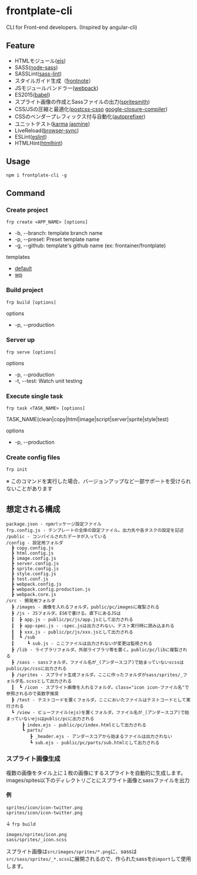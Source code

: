 # frontplate-cli

CLI for Front-end developers. (Inspired by angular-cli)

## Feature

- HTMLモジュール([ejs](https://www.npmjs.com/package/ejs))
- SASS([node-sass](https://www.npmjs.com/package/node-sass))
- SASSLint([sass-lint](https://www.npmjs.com/package/sass-lint))
- スタイルガイド生成（[frontnote](https://www.npmjs.com/package/frontnote)）
- JSモジュールバンドラー([webpack](https://www.npmjs.com/package/webpack))
- ES2015([babel](https://www.npmjs.com/package/babel))
- スプライト画像の作成とSassファイルの出力([spritesmith](https://www.npmjs.com/package/spritesmith))
- CSS/JSの圧縮と最適化([postcss-csso](https://www.npmjs.com/package/postcss-csso) [google-closure-compiler](https://www.npmjs.com/package/google-closure-compiler))
- CSSのベンダープレフィックス付与自動化([autoprefixer](https://www.npmjs.com/package/autoprefixer))
- ユニットテスト([karma](https://www.npmjs.com/package/karma) [jasmine](https://www.npmjs.com/package/jasmine))
- LiveReload([browser-sync](https://www.npmjs.com/package/browser-sync))
- ESLint([eslint](https://www.npmjs.com/package/eslint))
- HTMLHint([htmlhint](https://www.npmjs.com/package/htmlhint))

## Usage

```
npm i frontplate-cli -g
```

## Command

### Create project
```
frp create <APP_NAME> [options]
```

- -b, --branch: template branch name
- -p, --preset: Preset template name
- -g, --github: template's github name (ex: frontainer/frontplate)

templates

- [default](https://github.com/frontainer/frontplate)
- [wp](https://github.com/frontainer/wp-frontplate)

### Build project

```
frp build [options]
```

options

- -p, --production

### Server up

```
frp serve [options]
```

options

- -p, --production
- -t, --test: Watch unit testing

### Execute single task

```
frp task <TASK_NAME> [options]
```

TASK_NAME(clean|copy|html|image|script|server|sprite|style|test)

options

- -p, --production

### Create config files

```
frp init
```

※ このコマンドを実行した場合、バージョンアップなど一部サポートを受けられないことがあります

## 想定される構成

```
package.json - npmパッケージ設定ファイル
frp.config.js - テンプレートの全体の設定ファイル。出力先や各タスクの設定を記述
/public - コンパイルされたデータが入っている
/config - 設定用フォルダ
  ┣ copy.config.js
  ┣ html.config.js
  ┣ image.config.js
  ┣ server.config.js
  ┣ sprite.config.js
  ┣ style.config.js
  ┣ test.conf.js
  ┣ webpack.config.js
  ┣ webpack.config.production.js
  ┣ webpack.core.js
/src - 開発用フォルダ
  ┣ /images - 画像を入れるフォルダ。public/pc/imagesに複製される
  ┣ /js - JSフォルダ。ES6で書ける。直下にあるJSは
  ┃  ┣ app.js - public/pc/js/app.jsとして出力される
  ┃  ┣ app-spec.js - -spec.jsは出力されない。テスト実行時に読み込まれる
  ┃  ┣ xxx.js - public/pc/js/xxx.jsとして出力される
  ┃  ┗ /sub
  ┃     ┗ sub.js - ここファイルは出力されないが変更は監視される
  ┣ /lib - ライブラリフォルダ。外部ライブラリ等を置く。public/pc/libに複製される
  ┣ /sass - sassフォルダ。ファイル名が_(アンダースコア)で始まっていないscssはpublic/pc/cssに出力される
  ┣ /sprites - スプライト生成フォルダ。ここに作ったフォルダがsass/sprites/_フォルダ名.scssとして出力される
  ┃  ┗ /icon - スプライト画像を入れるフォルダ。class="icon icon-ファイル名"で参照されるので英数字推奨
  ┣ /test - テストコードを置くフォルダ。ここにおいたファイルはテストコードとして実行される
  ┗ /view - ビューファイル(ejs)を置くフォルダ。ファイル名が_(アンダースコア)で始まっていないejsはpublic/pcに出力される
      ┣ index.ejs - public/pc/index.htmlとして出力される
      ┗ parts/
         ┣ _header.ejs - アンダースコアから始まるファイルは出力されない
         ┗ sub.ejs - public/pc/parts/sub.htmlとして出力される
```

### スプライト画像生成

複数の画像をタイル上に１枚の画像にするスプライトを自動的に生成します。images/spites以下のディレクトリごとにスプライト画像とsassファイルを出力

#### 例

```
sprites/icon/icon-twitter.png
sprites/icon/icon-twitter.png
```
↓ `frp build`
```
images/sprites/icon.png
sass/sprites/_icon.scss
```

スプライト画像は`src/images/sprites/*.png`に、sassは`src/sass/sprites/_*.scss`に展開されるので、作られたsassを`@import`して使用します。
